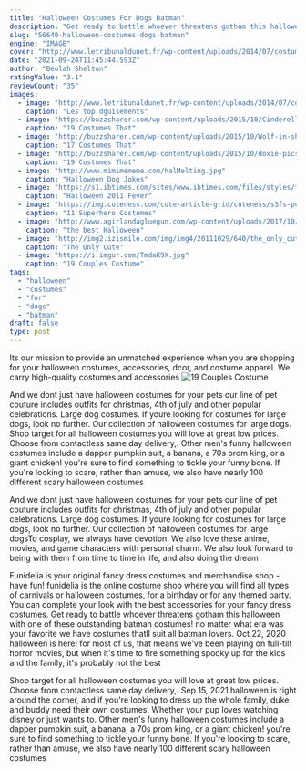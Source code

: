 ```yaml
---
title: "Halloween Costumes For Dogs Batman"
description: "Get ready to battle whoever threatens gotham this halloween with one of these outstanding batman costumes! no matter what era was your favorite we have costumes thatll suit all batman lovers"
slug: "56640-halloween-costumes-dogs-batman"
engine: "IMAGE"
cover: "http://www.letribunaldunet.fr/wp-content/uploads/2014/07/costume-dog-chien-deguisement-9.jpg"
date: "2021-09-24T11:45:44.593Z"
author: "Beulah Shelton"
ratingValue: "3.1"
reviewCount: "35"
images:
  - image: "http://www.letribunaldunet.fr/wp-content/uploads/2014/07/costume-dog-chien-deguisement-9.jpg"
    caption: "Les top dguisements"
  - image: "https://buzzsharer.com/wp-content/uploads/2015/10/Cinderella-Dog-Costume.jpg"
    caption: "19 Costumes That"
  - image: "http://buzzsharer.com/wp-content/uploads/2015/10/Wolf-in-sheeps-clothing-halloween.jpg"
    caption: "17 Costumes That"
  - image: "http://buzzsharer.com/wp-content/uploads/2015/10/doxie-pics-costume.jpg"
    caption: "19 Costumes That"
  - image: "http://www.mimimememe.com/halMelting.jpg"
    caption: "Halloween Dog Jokes"
  - image: "https://s1.ibtimes.com/sites/www.ibtimes.com/files/styles/full/public/2011/10/24/178489-halloween-2011-fever-adorable-halloween-costumes-for-hot-dogs-and-tail.jpg"
    caption: "Halloween 2011 Fever"
  - image: "https://img.cuteness.com/cute-article-grid/cuteness/s3fs-public/1476124895661superhero-pets-7.jpg"
    caption: "11 Superhero Costumes"
  - image: "http://www.agirlandagluegun.com/wp-content/uploads/2017/10/chick-fil-a_cow.jpg"
    caption: "the best Halloween"
  - image: "http://img2.izismile.com/img/img4/20111029/640/the_only_cute_corgi_halloween_costume_post_640_26.jpg"
    caption: "The Only Cute"
  - image: "https://i.imgur.com/TmdaK9X.jpg"
    caption: "19 Couples Costume"
tags:
  - "halloween"
  - "costumes"
  - "for"
  - "dogs"
  - "batman"
draft: false
type: post
---
```


Its our mission to provide an unmatched experience when you are shopping for your halloween costumes, accessories, dcor, and costume apparel. We carry high-quality costumes and accessories
![19 Couples Costume](https://i.imgur.com/TmdaK9X.jpg "19 Couples Costume")

And we dont just have halloween costumes for your pets  our line of pet couture includes outfits for christmas, 4th of july and other popular celebrations. Large dog costumes. If youre looking for costumes for large dogs, look no further. Our collection of halloween costumes for large dogs. Shop target for all halloween costumes you will love at great low prices. Choose from contactless same day delivery,. Other men&#39;s funny halloween costumes include a dapper pumpkin suit, a banana, a 70s prom king, or a giant chicken! you&#39;re sure to find something to tickle your funny bone. If you&#39;re looking to scare, rather than amuse, we also have nearly 100 different scary halloween costumes
<!--inArticleAds-->

<!--galleryOne-->

And we dont just have halloween costumes for your pets  our line of pet couture includes outfits for christmas, 4th of july and other popular celebrations. Large dog costumes. If youre looking for costumes for large dogs, look no further. Our collection of halloween costumes for large dogsTo cosplay, we always have devotion. We also love these anime, movies, and game characters with personal charm. We also look forward to being with them from time to time in life, and also doing the dream
<!--inArticleAds-->

<!--galleryTwo-->

Funidelia is your original fancy dress costumes and merchandise shop - have fun! funidelia is the online costume shop where you will find all types of carnivals or halloween costumes, for a birthday or for any themed party. You can complete your look with the best accessories for your fancy dress costumes. Get ready to battle whoever threatens gotham this halloween with one of these outstanding batman costumes! no matter what era was your favorite we have costumes thatll suit all batman lovers. Oct 22, 2020 halloween is here! for most of us, that means we've been playing on full-tilt horror movies, but when it's time to fire something spooky up for the kids and the family, it's probably not the best
<!--galleryThree-->

Shop target for all halloween costumes you will love at great low prices. Choose from contactless same day delivery,. Sep 15, 2021 halloween is right around the corner, and if you're looking to dress up the whole family, duke and buddy need their own costumes. Whether your pup loves watching disney or just wants to. Other men's funny halloween costumes include a dapper pumpkin suit, a banana, a 70s prom king, or a giant chicken! you're sure to find something to tickle your funny bone. If you're looking to scare, rather than amuse, we also have nearly 100 different scary halloween costumes